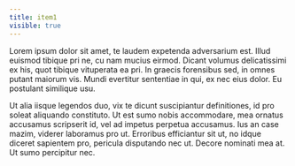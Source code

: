 ```yaml
---
title: item1
visible: true
---
```


Lorem ipsum dolor sit amet, te laudem expetenda adversarium est. Illud euismod tibique pri ne, cu nam mucius eirmod. Dicant volumus delicatissimi ex his, quot tibique vituperata ea pri. In graecis forensibus sed, in omnes putant maiorum vis. Mundi evertitur sententiae in qui, ex nec eius dolor. Eu postulant similique usu.

Ut alia iisque legendos duo, vix te dicunt suscipiantur definitiones, id pro soleat aliquando constituto. Ut est sumo nobis accommodare, mea ornatus accusamus scripserit id, vel ad impetus perpetua accusamus. Ius an case mazim, viderer laboramus pro ut. Erroribus efficiantur sit ut, no idque diceret sapientem pro, pericula disputando nec ut. Decore nominati mea at. Ut sumo percipitur nec.